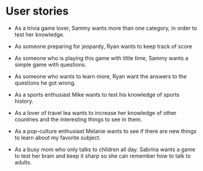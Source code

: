 # User stories

* As a trivia game lover, Sammy wants more than one category, in order to test her knowledge.

* As someone preparing for jeopardy, Ryan wants to keep track of score

* As someone who is playing this game with little time, Sammy wants a simple game with questions.

* As someone who wants to learn more, Ryan want the answers to the questions he got wrong.

* As a sports enthusiast Mike wants to test his knowledge of sports history.

* As a lover of travel lea wants to increase her knowledge of other countries and the interesting things to see in them.

* As a pop-culture enthusiast Melanie wants to see if there are new things to learn about my favorite subject.

* As a busy mom who only talks to children all day. Sabrina wants a game to test her brain and keep it sharp so she can remember how to talk to adults.
